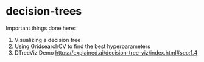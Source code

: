 # decision-trees
Important things done here:

1. Visualizing a decision tree
2. Using GridsearchCV to find the best hyperparameters
3. DTreeViz Demo 
	https://explained.ai/decision-tree-viz/index.html#sec:1.4
